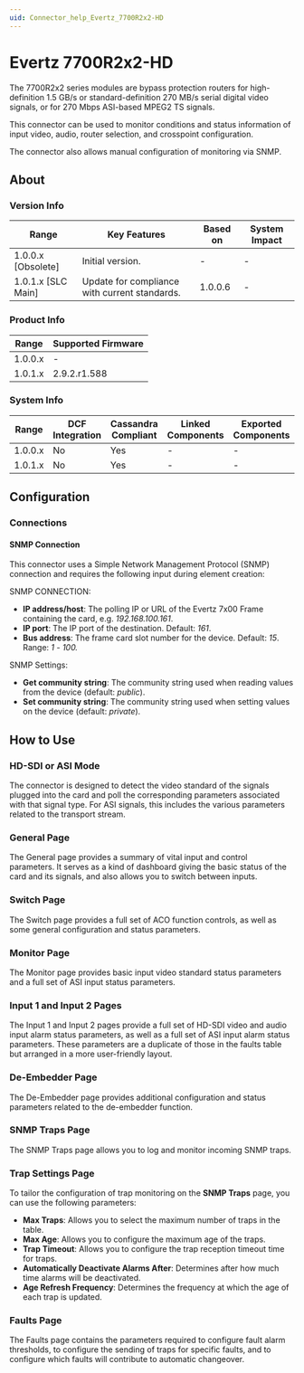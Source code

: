 ```yaml
---
uid: Connector_help_Evertz_7700R2x2-HD
---
```


# Evertz 7700R2x2-HD

The 7700R2x2 series modules are bypass protection routers for high-definition 1.5 GB/s or standard-definition 270 MB/s serial digital video signals, or for 270 Mbps ASI-based MPEG2 TS signals.

This connector can be used to monitor conditions and status information of input video, audio, router selection, and crosspoint configuration.

The connector also allows manual configuration of monitoring via SNMP.

## About

### Version Info

| Range              | Key Features                                  | Based on     | System Impact     |
|--------------------|-----------------------------------------------|--------------|-------------------|
| 1.0.0.x [Obsolete] | Initial version.                              | -            | -                 |
| 1.0.1.x [SLC Main] | Update for compliance with current standards. | 1.0.0.6      | -                 |

### Product Info

| Range     | Supported Firmware     |
|-----------|------------------------|
| 1.0.0.x   | -                      |
| 1.0.1.x   | 2.9.2.r1.588           |

### System Info

| Range     | DCF Integration     | Cassandra Compliant     | Linked Components     | Exported Components     |
|-----------|---------------------|-------------------------|-----------------------|-------------------------|
| 1.0.0.x   | No                  | Yes                     | -                     | -                       |
| 1.0.1.x   | No                  | Yes                     | -                     | -                       |

## Configuration

### Connections

#### SNMP Connection

This connector uses a Simple Network Management Protocol (SNMP) connection and requires the following input during element creation:

SNMP CONNECTION:

- **IP address/host**: The polling IP or URL of the Evertz 7x00 Frame containing the card, e.g. *192.168.100.161*.
- **IP port**: The IP port of the destination. Default: *161*.
- **Bus address**: The frame card slot number for the device. Default: *15*. Range: *1* - *100.*

SNMP Settings:

- **Get community string**: The community string used when reading values from the device (default: *public*).
- **Set community string**: The community string used when setting values on the device (default: *private*).

## How to Use

### HD-SDI or ASI Mode

The connector is designed to detect the video standard of the signals plugged into the card and poll the corresponding parameters associated with that signal type. For ASI signals, this includes the various parameters related to the transport stream.

### General Page

The General page provides a summary of vital input and control parameters. It serves as a kind of dashboard giving the basic status of the card and its signals, and also allows you to switch between inputs.

### Switch Page

The Switch page provides a full set of ACO function controls, as well as some general configuration and status parameters.

### Monitor Page

The Monitor page provides basic input video standard status parameters and a full set of ASI input status parameters.

### Input 1 and Input 2 Pages

The Input 1 and Input 2 pages provide a full set of HD-SDI video and audio input alarm status parameters, as well as a full set of ASI input alarm status parameters. These parameters are a duplicate of those in the faults table but arranged in a more user-friendly layout.

### De-Embedder Page

The De-Embedder page provides additional configuration and status parameters related to the de-embedder function.

### SNMP Traps Page

The SNMP Traps page allows you to log and monitor incoming SNMP traps.

### Trap Settings Page

To tailor the configuration of trap monitoring on the **SNMP Traps** page, you can use the following parameters:

- **Max Traps**: Allows you to select the maximum number of traps in the table.
- **Max Age**: Allows you to configure the maximum age of the traps.
- **Trap Timeout**: Allows you to configure the trap reception timeout time for traps.
- **Automatically Deactivate Alarms After**: Determines after how much time alarms will be deactivated.
- **Age Refresh Frequency**: Determines the frequency at which the age of each trap is updated.

### Faults Page

The Faults page contains the parameters required to configure fault alarm thresholds, to configure the sending of traps for specific faults, and to configure which faults will contribute to automatic changeover.
